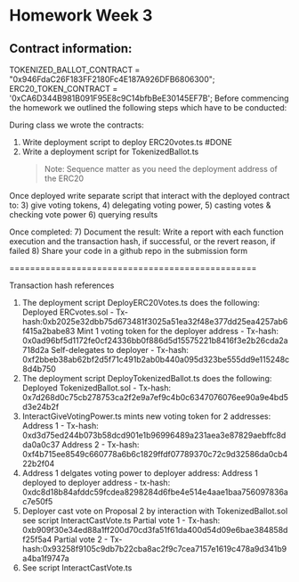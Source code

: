 # Homework Week 3 

## Contract information: 
TOKENIZED_BALLOT_CONTRACT = "0x946FdaC26F183FF2180Fc4E187A926DFB6806300";
ERC20_TOKEN_CONTRACT = '0xCA6D344B981B091F95E8c9C14bfbBeE30145EF7B';
Before commencing the homework we outlined the following steps which have to be conducted: 

During class we wrote the contracts: 
1) Write deployment script to deploy ERC20votes.ts #DONE
2) Write a deployment script for TokenizedBallot.ts
    > Note: Sequence matter as you need the deployment address of the ERC20

Once deployed write separate script that interact with the deployed contract to: 
3) give voting tokens, 
4) delegating voting power, 
5) casting votes & checking vote power 
6) querying results

Once completed:
7) Document the result: Write a report with each function execution and the transaction hash, if successful, or the revert reason, if failed
8) Share your code in a github repo in the submission form

================================================

Transaction hash references
1) The deployment script DeployERC20Votes.ts does the following: 
Deployed ERCvotes.sol - Tx-hash:0xb2025e32dbb75d673481f3025a51ea32f48e377dd25ea4257ab6f415a2babe83
Mint 1 voting token for the deployer address - Tx-hash: 0x0ad96bf5d1172fe0cf24336bb0f886d5d15575221b8416f3e2b26cda2a718d2a
Self-delegates to deployer - Tx-hash: 0xf2bbeb38ab62bf2d5f71c491b2ab0b440a095d323be555dd9e115248c8d4b750
2) The deployment script DeployTokenizedBallot.ts does the following: 
Deployed TokenizedBallot.sol - Tx-hash: 0x7d268d0c75cb278753ca2f2e9a7ef9c4b0c6347076076ee90a9e4bd5d3e24b2f
3) InteractGiveVotingPower.ts mints new voting token for 2 addresses: 
Address 1 - Tx-hash: 0xd3d75ed244b073b58dcd901e1b96996489a231aea3e87829aebffc8dda0a0c37
Address 2 - Tx-hash: 0xf4b715ee8549c660778a6b6c1829ffdf07789370c72c9d32586da0cb422b2f04
4) Address 1 delgates voting power to deployer address: 
Address 1 deployed to deployer address - tx-hash: 0xdc8d18b84afddc59fcdea8298284d6fbe4e514e4aae1baa756097836ac7e50f5
5) Deployer cast vote on Proposal 2 by interaction with TokenizedBallot.sol see script InteractCastVote.ts
Partial vote 1 - Tx-hash: 0xb909f30e34ed88a1ff200d70cd3fa51f61da400d54d09e6bae384858df25f5a4
Partial vote 2 - Tx-hash:0x93258f9105c9db7b22cba8ac2f9c7cea7157e1619c478a9d341b9a4ba1f9747a
6) See script InteractCastVote.ts

